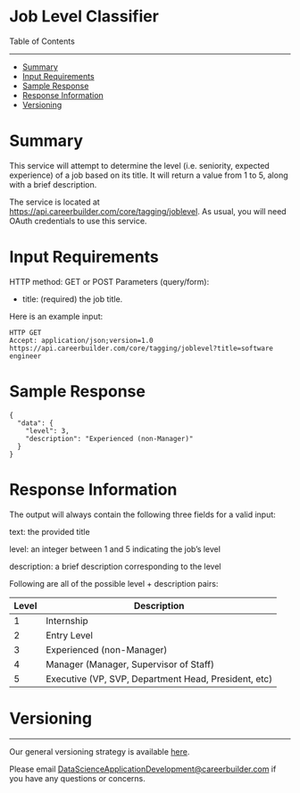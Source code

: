 Job Level Classifier
=================


Table of Contents
_______________

- [Summary](#summary)
- [Input Requirements](#input-requirements)
- [Sample Response](#sample-response)
- [Response Information](#response-information)
- [Versioning](#versioning)


# Summary
 
This service will attempt to determine the level (i.e. seniority, expected experience) of a job based on its title. It will return a value from 1 to 5, along with a brief description.
 
The service is located at https://api.careerbuilder.com/core/tagging/joblevel. As usual, you will need OAuth credentials to use this service.


# Input Requirements

HTTP method: GET or POST Parameters (query/form): 
* title: (required) the job title.
 
Here is an example input:

```
HTTP GET
Accept: application/json;version=1.0
https://api.careerbuilder.com/core/tagging/joblevel?title=software engineer
```

# Sample Response
```
{
  "data": {
    "level": 3,
    "description": "Experienced (non-Manager)"
  }
}
```

# Response Information

The output will always contain the following three fields for a valid input:
 
text: the provided title

level: an integer between 1 and 5 indicating the job’s level

description: a brief description corresponding to the level
 
Following are all of the possible level + description pairs:

| Level | Description                                          |
|-------|------------------------------------------------------|
| 1     | Internship                                           |
| 2     | Entry Level                                          |
| 3     | Experienced (non-Manager)                            |
| 4     | Manager (Manager, Supervisor of Staff)               |
| 5     | Executive (VP, SVP, Department Head, President, etc) |

# Versioning
-----------
Our general versioning strategy is available [here](/Versioning.md).
 
Please email DataScienceApplicationDevelopment@careerbuilder.com if you have any questions or concerns.
